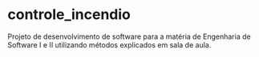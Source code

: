 # controle_incendio
Projeto de desenvolvimento de software para a matéria de Engenharia de Software I e II utilizando métodos explicados em sala de aula. 

